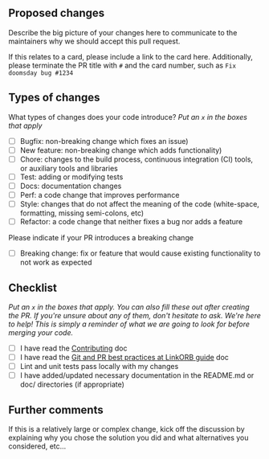 ## Proposed changes

Describe the big picture of your changes here to communicate to the maintainers why we should accept this pull request.

If this relates to a card, please include a link to the card here. Additionally, please terminate the PR title with `#` and the card number, such as `Fix doomsday bug #1234`

## Types of changes

What types of changes does your code introduce?
_Put an `x` in the boxes that apply_

- [ ] Bugfix: non-breaking change which fixes an issue)
- [ ] New feature: non-breaking change which adds functionality)
- [ ] Chore: changes to the build process, continuous integration (CI) tools, or auxiliary tools and libraries
- [ ] Test: adding or modifying tests
- [ ] Docs: documentation changes
- [ ] Perf: a code change that improves performance
- [ ] Style: changes that do not affect the meaning of the code (white-space, formatting, missing semi-colons, etc)
- [ ] Refactor: a code change that neither fixes a bug nor adds a feature

Please indicate if your PR introduces a breaking change
- [ ] Breaking change: fix or feature that would cause existing functionality to not work as expected

## Checklist

_Put an `x` in the boxes that apply. You can also fill these out after creating the PR. If you're unsure about any of them, don't hesitate to ask. We're here to help! This is simply a reminder of what we are going to look for before merging your code._

- [ ] I have read the [Contributing](https://github.com/linkorb/.github/blob/master/CONTRIBUTING.md) doc
- [ ] I have read the [Git and PR best practices at LinkORB guide](https://engineering.linkorb.com/topics/github-codespaces/articles/git-pr-practices/) doc
- [ ] Lint and unit tests pass locally with my changes
- [ ] I have added/updated necessary documentation in the README.md or doc/ directories (if appropriate)

## Further comments

If this is a relatively large or complex change, kick off the discussion by explaining why you chose the solution you did and what alternatives you considered, etc...
